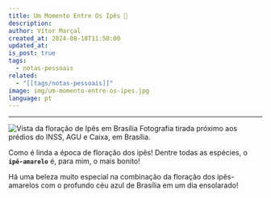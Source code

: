 ```yaml
---
title: Um Momento Entre Os Ipês 🌼
description: 
author: Vítor Marçal
created_at: 2024-08-18T11:50:00
updated_at: 
is_post: true
tags:
  - notas-pessoais
related:
  - "[[tags/notas-pessoais]]"
image: img/um-momento-entre-os-ipes.jpg
language: pt
---
```

----

![Vista da floração de  Ipês em Brasília](img/um-momento-entre-os-ipes.jpg)
Fotografia tirada próximo aos prédios do INSS, AGU e Caixa, em Brasília.

Como é linda a época de floração dos ipês! Dentre todas as espécies, o **`ipê-amarelo`** é, para mim, o mais bonito!

Há uma beleza muito especial na combinação da floração dos ipês-amarelos com o profundo céu azul de Brasília em um dia ensolarado!